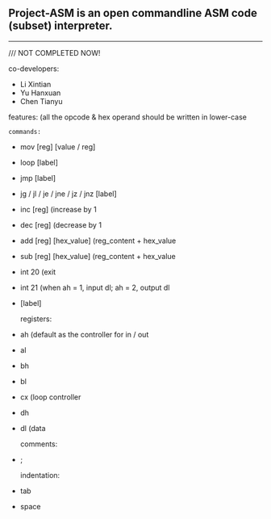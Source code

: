 ## Project-ASM is an open commandline ASM code (subset) interpreter.

------------------------------

/// NOT COMPLETED NOW!  

co-developers:

* Li Xintian
* Yu Hanxuan
* Chen Tianyu

features: (all the opcode & hex operand should be written in lower-case

	commands:  

* mov [reg] [value / reg]
* loop [label]
* jmp [label]
* 	jg / jl / je / jne / jz / jnz [label]
* inc [reg] (increase by 1
* dec [reg] (decrease by 1
* add [reg] [hex_value] (reg_content + hex_value
* sub [reg] [hex_value] (reg_content + hex_value
* int 20 (exit
* int 21 (when ah = 1, input dl; ah = 2, output dl
* [label]

	registers:  

* ah (default as the controller for in / out
* al
* bh
* bl
* cx (loop controller
* dh
* dl (data

	comments:  

* ;

	indentation:  

* tab
* space
